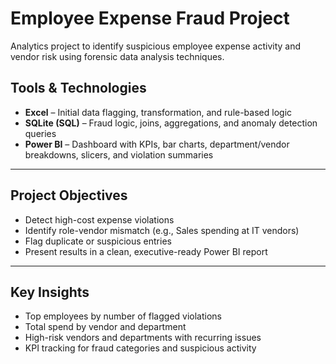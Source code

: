 # Employee Expense Fraud Project
Analytics project to identify suspicious employee expense activity and vendor risk using forensic data analysis techniques.

## Tools & Technologies

- **Excel** – Initial data flagging, transformation, and rule-based logic
- **SQLite (SQL)** – Fraud logic, joins, aggregations, and anomaly detection queries
- **Power BI** – Dashboard with KPIs, bar charts, department/vendor breakdowns, slicers, and violation summaries

---

## Project Objectives

- Detect high-cost expense violations
- Identify role-vendor mismatch (e.g., Sales spending at IT vendors)
- Flag duplicate or suspicious entries
- Present results in a clean, executive-ready Power BI report

---

## Key Insights

- Top employees by number of flagged violations
- Total spend by vendor and department
- High-risk vendors and departments with recurring issues
- KPI tracking for fraud categories and suspicious activity


